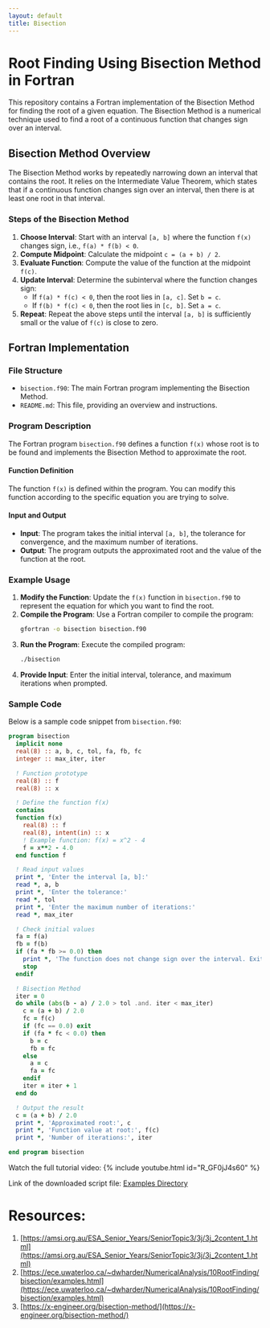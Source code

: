 ```yaml
---
layout: default
title: Bisection
---
```


# Root Finding Using Bisection Method in Fortran

This repository contains a Fortran implementation of the Bisection Method for finding the root of a given equation. The Bisection Method is a numerical technique used to find a root of a continuous function that changes sign over an interval.

## Bisection Method Overview

The Bisection Method works by repeatedly narrowing down an interval that contains the root. It relies on the Intermediate Value Theorem, which states that if a continuous function changes sign over an interval, then there is at least one root in that interval.

### Steps of the Bisection Method

1. **Choose Interval**: Start with an interval `[a, b]` where the function `f(x)` changes sign, i.e., `f(a) * f(b) < 0`.
2. **Compute Midpoint**: Calculate the midpoint `c = (a + b) / 2`.
3. **Evaluate Function**: Compute the value of the function at the midpoint `f(c)`.
4. **Update Interval**: Determine the subinterval where the function changes sign:
    - If `f(a) * f(c) < 0`, then the root lies in `[a, c]`. Set `b = c`.
    - If `f(b) * f(c) < 0`, then the root lies in `[c, b]`. Set `a = c`.
5. **Repeat**: Repeat the above steps until the interval `[a, b]` is sufficiently small or the value of `f(c)` is close to zero.

## Fortran Implementation

### File Structure

- `bisection.f90`: The main Fortran program implementing the Bisection Method.
- `README.md`: This file, providing an overview and instructions.

### Program Description

The Fortran program `bisection.f90` defines a function `f(x)` whose root is to be found and implements the Bisection Method to approximate the root.

#### Function Definition

The function `f(x)` is defined within the program. You can modify this function according to the specific equation you are trying to solve.

#### Input and Output

- **Input**: The program takes the initial interval `[a, b]`, the tolerance for convergence, and the maximum number of iterations.
- **Output**: The program outputs the approximated root and the value of the function at the root.

### Example Usage

1. **Modify the Function**: Update the `f(x)` function in `bisection.f90` to represent the equation for which you want to find the root.
2. **Compile the Program**: Use a Fortran compiler to compile the program:
    ```bash
    gfortran -o bisection bisection.f90
    ```
3. **Run the Program**: Execute the compiled program:
    ```bash
    ./bisection
    ```
4. **Provide Input**: Enter the initial interval, tolerance, and maximum iterations when prompted.

### Sample Code

Below is a sample code snippet from `bisection.f90`:

```fortran
program bisection
  implicit none
  real(8) :: a, b, c, tol, fa, fb, fc
  integer :: max_iter, iter

  ! Function prototype
  real(8) :: f
  real(8) :: x

  ! Define the function f(x)
  contains
  function f(x)
    real(8) :: f
    real(8), intent(in) :: x
    ! Example function: f(x) = x^2 - 4
    f = x**2 - 4.0
  end function f

  ! Read input values
  print *, 'Enter the interval [a, b]:'
  read *, a, b
  print *, 'Enter the tolerance:'
  read *, tol
  print *, 'Enter the maximum number of iterations:'
  read *, max_iter

  ! Check initial values
  fa = f(a)
  fb = f(b)
  if (fa * fb >= 0.0) then
    print *, 'The function does not change sign over the interval. Exiting.'
    stop
  endif

  ! Bisection Method
  iter = 0
  do while (abs(b - a) / 2.0 > tol .and. iter < max_iter)
    c = (a + b) / 2.0
    fc = f(c)
    if (fc == 0.0) exit
    if (fa * fc < 0.0) then
      b = c
      fb = fc
    else
      a = c
      fa = fc
    endif
    iter = iter + 1
  end do

  ! Output the result
  c = (a + b) / 2.0
  print *, 'Approximated root:', c
  print *, 'Function value at root:', f(c)
  print *, 'Number of iterations:', iter

end program bisection
```

Watch the full tutorial video:
{% include youtube.html id="R_GF0jJ4s60" %}


Link of the downloaded script file: [Examples Directory](https://github.com/mohangiri1/Fortran/tree/main/examples)

# Resources:
1. [https://amsi.org.au/ESA_Senior_Years/SeniorTopic3/3j/3j_2content_1.html](https://amsi.org.au/ESA_Senior_Years/SeniorTopic3/3j/3j_2content_1.html)
2. [https://ece.uwaterloo.ca/~dwharder/NumericalAnalysis/10RootFinding/bisection/examples.html](https://ece.uwaterloo.ca/~dwharder/NumericalAnalysis/10RootFinding/bisection/examples.html)
3. [https://x-engineer.org/bisection-method/](https://x-engineer.org/bisection-method/)

